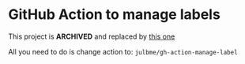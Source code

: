 # GitHub Action to manage labels

This project is __ARCHIVED__ and replaced by [this one](https://github.com/julbme/gh-action-manage-label)

All you need to do is change action to: `julbme/gh-action-manage-label`

